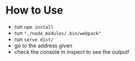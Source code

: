 # How to Use

-   run `npm install`
-   run `"./node_modules/.bin/webpack"`
-   run `serve dist/`
-   go to the address given
-   check the console in inspect to see the output!
